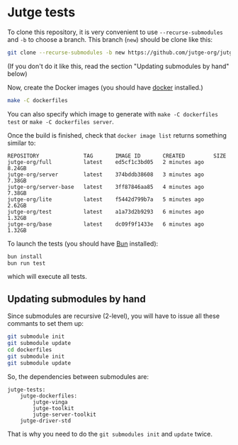 # Jutge tests

To clone this repository, it is very convenient to use `--recurse-submodules` and `-b` to choose a branch. This branch (`new`) should be clone like this:

```sh
git clone --recurse-submodules -b new https://github.com/jutge-org/jutge-tests
```

(If you don't do it like this, read the section "Updating submodules by hand" below)

Now, create the Docker images (you should have [docker](https://docker.io) installed.)

```sh
make -C dockerfiles
```

You can also specify which image to generate with `make -C dockerfiles test` or `make -C dockerfiles server`.

Once the build is finished, check that `docker image list` returns something similar to:

```
REPOSITORY              TAG       IMAGE ID       CREATED         SIZE
jutge-org/full          latest    ed5cf1c3bd05   2 minutes ago   8.24GB
jutge-org/server        latest    374bddb38608   3 minutes ago   7.38GB
jutge-org/server-base   latest    3ff87846aa85   4 minutes ago   7.38GB
jutge-org/lite          latest    f5442d799b7a   5 minutes ago   2.62GB
jutge-org/test          latest    a1a73d2b9293   6 minutes ago   1.32GB
jutge-org/base          latest    dc09f9f1433e   6 minutes ago   1.32GB
```

To launch the tests (you should have [Bun](https://bun.sh) installed):

```sh
bun install
bun run test
```

which will execute all tests.

## Updating submodules by hand

Since submodules are recursive (2-level), you will have to issue all these commants to set them up:

```sh
git submodule init
git submodule update
cd dockerfiles
git submodule init
git submodule update
```

So, the dependencies between submodules are:

```
jutge-tests:
    jutge-dockerfiles:
        jutge-vinga
        jutge-toolkit
        jutge-server-toolkit
    jutge-driver-std
```

That is why you need to do the `git submodules init` and `update` twice.


